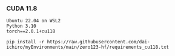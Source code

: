 
### CUDA 11.8

~~~
Ubuntu 22.04 on WSL2
Python 3.10
torch==2.0.1+cu118
~~~

~~~
pip install -r https://raw.githubusercontent.com/dai-ichiro/myEnvironments/main/zero123-hf/requirements_cu118.txt
~~~
